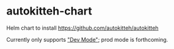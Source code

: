 # autokitteh-chart
Helm chart to install https://github.com/autokitteh/autokitteh

Currently only supports ["Dev Mode"](https://docs.autokitteh.com/get_started/start_server/); prod mode is forthcoming.
